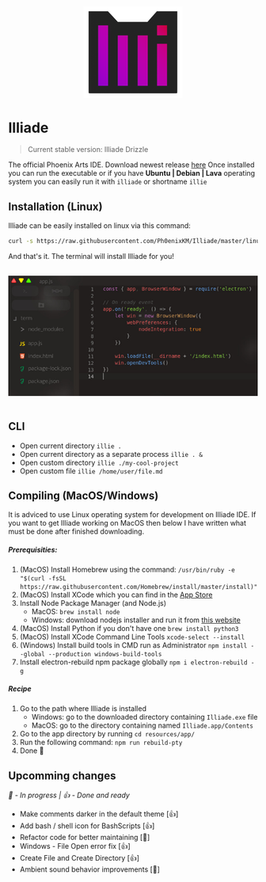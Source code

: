 <div align="center">
    <img src="https://raw.githubusercontent.com/Ph0enixKM/Illiade/master/logo/logo.png" width="200">
</div>

# Illiade
> Current stable version: Illiade Drizzle

The official Phoenix Arts IDE.
Download newest release [here](https://github.com/Ph0enixKM/Illiade/releases/latest)
Once installed you can run the executable
or if you have **Ubuntu | Debian | Lava** operating system
you can easily run it with `illiade` or shortname `illie`


## Installation (Linux)
Illiade can be easily installed on linux via this command:
```bash
curl -s https://raw.githubusercontent.com/Ph0enixKM/Illiade/master/linux.sh | bash
```
And that's it. The terminal will install Illiade for you!

<br>
<div align="center">
    <img src="logo/little-screenshot.jpg">
</div>
<br>

## CLI
- Open current directory `illie .`
- Open current directory as a separate process `illie . &`
- Open custom directory `illie ./my-cool-project`
- Open custom file `illie /home/user/file.md`

## Compiling (MacOS/Windows)
It is adviced to use Linux operating system for development on Illiade IDE.
If you want to get Illiade working on MacOS then below I have written what must be done after finished downloading.

##### Prerequisities:
1. (MacOS) Install Homebrew using the command: `/usr/bin/ruby -e "$(curl -fsSL https://raw.githubusercontent.com/Homebrew/install/master/install)"`
2. (MacOS) Install XCode which you can find in the [App Store](https://apps.apple.com/us/app/xcode/id497799835?mt=12)
3. Install Node Package Manager (and Node.js)
    - MacOS: `brew install node`
    - Windows: download nodejs installer and run it from [this website](https://nodejs.org/)
4. (MacOS) Install Python if you don't have one `brew install python3`
5. (MacOS) Install XCode Command Line Tools `xcode-select --install`
4. (Windows) Install build tools in CMD run as Administrator `npm install --global --production windows-build-tools`
5. Install electron-rebuild npm package globally `npm i electron-rebuild -g`

##### Recipe
1. Go to the path where Illiade is installed
    - Windows: go to the downloaded directory containing `Illiade.exe` file
    - MacOS: go to the directory containing named `Illiade.app/Contents`
2. Go to the app directory by running `cd resources/app/`
3. Run the following command: `npm run rebuild-pty`
4. Done 🎉

## Upcomming changes
_🤞 - In progress | 👍 - Done and ready_
- Make comments darker in the default theme \[👍]
- Add bash / shell icon for BashScripts \[👍]
- Refactor code for better maintaining \[🤞]
- Windows - File Open error fix \[👍]
- Create File and Create Directory \[👍]
- Ambient sound behavior improvements \[🤞]

